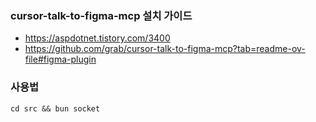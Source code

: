 ### cursor-talk-to-figma-mcp 설치 가이드
- https://aspdotnet.tistory.com/3400
- https://github.com/grab/cursor-talk-to-figma-mcp?tab=readme-ov-file#figma-plugin


### 사용법
 ```cd src && bun socket```
